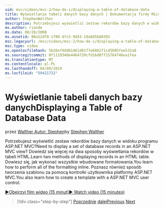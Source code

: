 ```yaml
---
uid: mvc/videos/mvc-2/how-do-i/displaying-a-table-of-database-data
title: Wyświetlanie tabeli danych bazy danych | Dokumentacja firmy Microsoft
author: StephenWalther
description: Potrzebujesz wyświetlić zestaw rekordów bazy danych w widoku programu ASP.NET MVC? Dowiedz się więcej na dwa sposoby wyświetlania rekordów w tabeli HTML. Dowiesz się, jak wykonać wszystkie t...
ms.author: riande
ms.date: 08/20/2008
ms.assetid: 00a12df9-1f89-4fc5-9d43-19a8d5b80392
msc.legacyurl: /mvc/videos/mvc-2/how-do-i/displaying-a-table-of-database-data
msc.type: video
ms.openlocfilehash: 5b26ef9ddb1461d01f7e6862f1cd5605fee532a8
ms.sourcegitcommit: 0f1119340e4464720cfd16d0ff15764746ea1fea
ms.translationtype: MT
ms.contentlocale: pl-PL
ms.lasthandoff: 04/09/2019
ms.locfileid: "59421722"
---
```

# <a name="displaying-a-table-of-database-data"></a><span data-ttu-id="ea829-105">Wyświetlanie tabeli danych bazy danych</span><span class="sxs-lookup"><span data-stu-id="ea829-105">Displaying a Table of Database Data</span></span>

<span data-ttu-id="ea829-106">przez [Walther Autor: Stephen](https://github.com/StephenWalther)</span><span class="sxs-lookup"><span data-stu-id="ea829-106">by [Stephen Walther](https://github.com/StephenWalther)</span></span>

<span data-ttu-id="ea829-107">Potrzebujesz wyświetlić zestaw rekordów bazy danych w widoku programu ASP.NET MVC?</span><span class="sxs-lookup"><span data-stu-id="ea829-107">Need to display a set of database records in an ASP.NET MVC view?</span></span> <span data-ttu-id="ea829-108">Dowiedz się więcej na dwa sposoby wyświetlania rekordów w tabeli HTML.</span><span class="sxs-lookup"><span data-stu-id="ea829-108">Learn two methods of displaying records in an HTML table.</span></span> <span data-ttu-id="ea829-109">Dowiesz się, jak wykonać wszystkie wbudowane formatowania.</span><span class="sxs-lookup"><span data-stu-id="ea829-109">You learn how to perform all of the formatting inline.</span></span> <span data-ttu-id="ea829-110">Poznasz również sposób tworzenia szablonu za pomocą kontrolki użytkownika platformy ASP.NET MVC.</span><span class="sxs-lookup"><span data-stu-id="ea829-110">You also learn how to create a template with a ASP.NET MVC user control.</span></span>

[<span data-ttu-id="ea829-111">&#9654;Obejrzyj film wideo (15 minut)</span><span class="sxs-lookup"><span data-stu-id="ea829-111">&#9654; Watch video (15 minutes)</span></span>](https://channel9.msdn.com/Blogs/ASP-NET-Site-Videos/displaying-a-table-of-database-data)

> [!div class="step-by-step"]
> <span data-ttu-id="ea829-112">[Poprzednie](creating-model-classes-with-linq-to-sql.md)
> [dalej](what-is-aspnet-mvc-80-minute-technical-video-for-developers-building-nerddinner.md)</span><span class="sxs-lookup"><span data-stu-id="ea829-112">[Previous](creating-model-classes-with-linq-to-sql.md)
[Next](what-is-aspnet-mvc-80-minute-technical-video-for-developers-building-nerddinner.md)</span></span>
